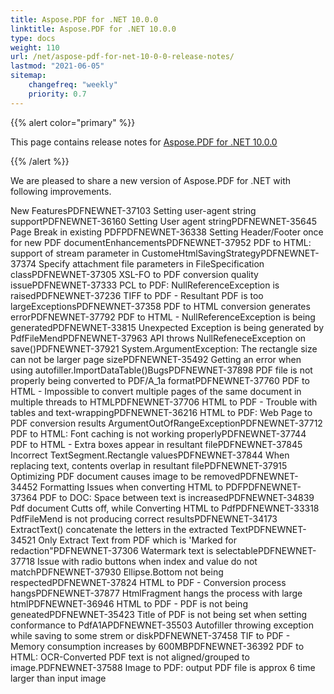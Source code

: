 ```yaml
---
title: Aspose.PDF for .NET 10.0.0
linktitle: Aspose.PDF for .NET 10.0.0
type: docs
weight: 110
url: /net/aspose-pdf-for-net-10-0-0-release-notes/
lastmod: "2021-06-05"
sitemap:
    changefreq: "weekly"
    priority: 0.7
---
```


{{% alert color="primary" %}}

This page contains release notes for [Aspose.PDF for .NET 10.0.0](http://www.aspose.com/downloads/pdf/net/new-releases/aspose.pdf-for-.net-10.0.0/)

{{% /alert %}}

We are pleased to share a new version of Aspose.PDF for .NET with following improvements.

New FeaturesPDFNEWNET-37103 Setting user-agent string supportPDFNEWNET-36160 Setting User agent stringPDFNEWNET-35645 Page Break in existing PDFPDFNEWNET-36338 Setting Header/Footer once for new PDF documentEnhancementsPDFNEWNET-37952 PDF to HTML: support of stream parameter in CustomeHtmlSavingStrategyPDFNEWNET-37374 Specify attachment file parameters in FileSpecification classPDFNEWNET-37305 XSL-FO to PDF conversion quality issuePDFNEWNET-37333 PCL to PDF: NullReferenceException is raisedPDFNEWNET-37236 TIFF to PDF - Resultant PDF is too largeExceptionsPDFNEWNET-37358 PDF to HTML conversion generates errorPDFNEWNET-37792 PDF to HTML - NullReferenceException is being generatedPDFNEWNET-33815 Unexpected Exception is being generated by PdfFileMendPDFNEWNET-37963 API throws NullRefeneceException on save()PDFNEWNET-37921 System.ArgumentException: The rectangle size can not be larger page sizePDFNEWNET-35492 Getting an error when using autofiller.ImportDataTable()BugsPDFNEWNET-37898 PDF file is not properly being converted to PDF/A_1a formatPDFNEWNET-37760 PDF to HTML - Impossible to convert multiple pages of the same document in multiple threads to HTMLPDFNEWNET-37706 HTML to PDF - Trouble with tables and text-wrappingPDFNEWNET-36216 HTML to PDF: Web Page to PDF conversion results ArgumentOutOfRangeExceptionPDFNEWNET-37712 PDF to HTML: Font caching is not working properlyPDFNEWNET-37744 PDF to HTML - Extra boxes appear in resultant filePDFNEWNET-37845 Incorrect TextSegment.Rectangle valuesPDFNEWNET-37844 When replacing text, contents overlap in resultant filePDFNEWNET-37915 Optimizing PDF document causes image to be removedPDFNEWNET-34452 Formatting Issues when converting HTML to PDFPDFNEWNET-37364 PDF to DOC: Space between text is increasedPDFNEWNET-34839 Pdf document Cutts off, while Converting HTML to PdfPDFNEWNET-33318 PdfFileMend is not producing correct resultsPDFNEWNET-34173 ExtractText() concatenate the letters in the extracted TextPDFNEWNET-34521 Only Extract Text from PDF which is 'Marked for redaction"PDFNEWNET-37306 Watermark text is selectablePDFNEWNET-37718 Issue with radio buttons when index and value do not matchPDFNEWNET-37930 Ellipse.Bottom not being respectedPDFNEWNET-37824 HTML to PDF - Conversion process hangsPDFNEWNET-37877 HtmlFragment hangs the process with large htmlPDFNEWNET-36946 HTML to PDF - PDF is not being geneatedPDFNEWNET-35423 Title of PDF is not being set when setting conformance to PdfA1APDFNEWNET-35503 Autofiller throwing exception while saving to some strem or diskPDFNEWNET-37458 TIF to PDF - Memory consumption increases by 600MBPDFNEWNET-36392 PDF to HTML: OCR-Converted PDF text is not aligned/grouped to image.PDFNEWNET-37588 Image to PDF: output PDF file is approx 6 time larger than input image
